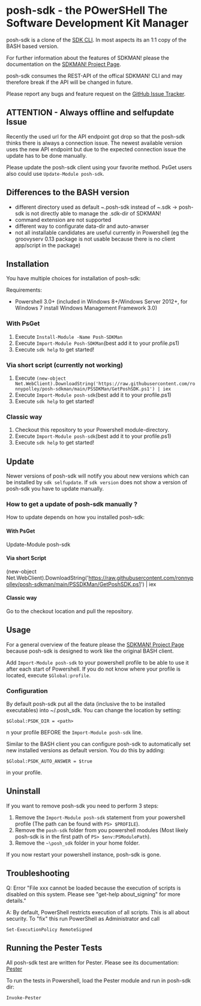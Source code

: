 # posh-sdk - the POwerSHell The Software Development Kit Manager

posh-sdk is a clone of the [SDK CLI](https://github.com/sdkman/sdkman-cli). In most aspects its an 1:1 copy of the BASH based version.

For further information about the features of SDKMAN! please the documentation on the [SDKMAN! Project Page](https://sdkman.io).

posh-sdk consumes the REST-API of the offical SDKMAN! CLI and may therefore break if the API will be changed in future.

Please report any bugs and feature request on the [GitHub Issue Tracker](https://github.com/ronnypolley/posh-sdkman/issues).

## ATTENTION - Always offline and selfupdate Issue

Recently the used url for the API endpoint got drop so that the posh-sdk thinks there is always a connection issue. The newest available version uses the new API endpoint but due to the expected connection issue the update has to be done manually.

Please update the posh-sdk client using your favorite method. PsGet users also could use `Update-Module posh-sdk`.

## Differences to the BASH version

- different directory used as default ~\.posh-sdk instead of ~\.sdk -> posh-sdk is not directly able to manage the .sdk-dir of SDKMAN!
- command extension are not supported
- different way to configurate data-dir and auto-anwser
- not all installable candidates are useful currently in Powershell (eg the groovyserv 0.13 package is not usable because there is no client app/script in the package)

## Installation

You have multiple choices for installation of posh-sdk:

Requirements:

- Powershell 3.0+ (included in Windows 8+/Windows Server 2012+, for Windows 7 install Windows Management Framework 3.0)

### With PsGet

1. Execute `Install-Module -Name Posh-SDKMan`
2. Execute `Import-Module Posh-SDKMan`(best add it to your profile.ps1)
3. Execute `sdk help` to get started!

### Via short script (currently not working)

1. Execute `(new-object Net.WebClient).DownloadString('https://raw.githubusercontent.com/ronnypolley/posh-sdkman/main/PSSDKMan/GetPoshSDK.ps1') | iex`
2. Execute `Import-Module posh-sdk`(best add it to your profile.ps1)
3. Execute `sdk help` to get started!

### Classic way

1. Checkout this repository to your Powershell module-directory.
2. Execute `Import-Module posh-sdk`(best add it to your profile.ps1)
3. Execute `sdk help` to get started!

## Update

Newer versions of posh-sdk will notify you about new versions which can be installed by `sdk selfupdate`. If `sdk version` does not show a version of posh-sdk you have to update manually.

### How to get a update of posh-sdk manually ?

How to update depends on how you installed posh-sdk:

#### With PsGet

Update-Module posh-sdk

#### Via short Script

(new-object Net.WebClient).DownloadString('https://raw.githubusercontent.com/ronnypolley/posh-sdkman/main/PSSDKMan/GetPoshSDK.ps1') | iex

#### Classic way

Go to the checkout location and pull the repository.

## Usage

For a general overview of the feature please the [SDKMAN! Project Page](https://sdkman.io) because posh-sdk is designed to work like the original BASH client.

Add `Import-Module posh-sdk` to your powershell profile to be able to use it after each start of Powershell. If you do not know where your profile is located, execute `$Global:profile`.

### Configuration

By default posh-sdk put all the data (inclusive the to be installed executables) into ~/.posh_sdk. You can change the location by setting:

    $Global:PSDK_DIR = <path>

n your profile BEFORE the `Import-Module posh-sdk` line.

Similar to the BASH client you can configure posh-sdk to automatically set new installed versions as default version. You do this by adding:

    $Global:PSDK_AUTO_ANSWER = $true

in your profile.

## Uninstall

If you want to remove posh-sdk you need to perform 3 steps:

1. Remove the `Import-Module posh-sdk` statement from your powershell profile (The path can be found with `PS> $PROFILE`).
2. Remove the `posh-sdk` folder from you powershell modules (Most likely posh-sdk is in the first path of `PS> $env:PSModulePath`).
3. Remove the `~\posh_sdk` folder in your home folder.

If you now restart your powershell instance, posh-sdk is gone.

## Troubleshooting

Q: Error "File xxx cannot be loaded because the execution of scripts is disabled on this system. Please see "get-help about_signing" for more details."

A: By default, PowerShell restricts execution of all scripts. This is all about security. To "fix" this run PowerShell as Administrator and call

    Set-ExecutionPolicy RemoteSigned

## Running the Pester Tests

All posh-sdk test are written for Pester. Please see its documentation: [Pester](https://github.com/pester/Pester)

To run the tests in Powershell, load the Pester module and run in posh-sdk dir:

    Invoke-Pester
